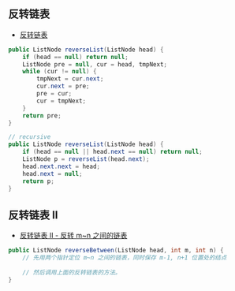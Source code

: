 ## 反转链表

- [反转链表](https://leetcode-cn.com/problems/reverse-linked-list/)

```java
public ListNode reverseList(ListNode head) {
    if (head == null) return null;
    ListNode pre = null, cur = head, tmpNext;
    while (cur != null) {
        tmpNext = cur.next;
        cur.next = pre;
        pre = cur;
        cur = tmpNext;
    }
    return pre;
}

// recursive
public ListNode reverseList(ListNode head) {
    if (head == null || head.next == null) return null;
    ListNode p = reverseList(head.next);
    head.next.next = head;
    head.next = null;
    return p;
}
```

## 反转链表 II

- [反转链表 II - 反转 m~n 之间的链表](https://leetcode-cn.com/problems/reverse-linked-list-ii/)

```java
public ListNode reverseBetween(ListNode head, int m, int n) {
	// 先用两个指针定位 m~n 之间的链表，同时保存 m-1, n+1 位置处的结点
    
    // 然后调用上面的反转链表的方法。
}
```